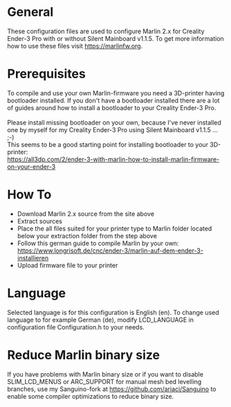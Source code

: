 # General
These configuration files are used to configure Marlin 2.x for Creality Ender-3 Pro with or without Silent Mainboard v1.1.5. To get more information how to use these files visit https://marlinfw.org.
# Prerequisites
To compile and use your own Marlin-firmware you need a 3D-printer having bootloader installed. If you don't have a bootloader installed there are a lot of guides around how to install a bootloader to your Creality Ender-3 Pro.<br><br>
Please install missing bootloader on your own, because I've never installed one by myself for my Creality Ender-3 Pro using Silent Mainboard v1.1.5 ... ;-)<br>
This seems to be a good starting point for installing bootloader to your 3D-printer:<br>
https://all3dp.com/2/ender-3-with-marlin-how-to-install-marlin-firmware-on-your-ender-3
# How To
* Download Marlin 2.x source from the site above
* Extract sources
* Place the all files suited for your printer type to Marlin folder located below your extraction folder from the step above
* Follow this german guide to compile Marlin by your own:<br>https://www.longrisoft.de/cnc/ender-3/marlin-auf-dem-ender-3-installieren
* Upload firmware file to your printer
# Language
Selected language is for this configuration is English (en). To change used language to for example German (de), modify LCD_LANGUAGE in configuration file Configuration.h to your needs.
# Reduce Marlin binary size
If you have problems with Marlin binary size or if you want to disable SLIM_LCD_MENUS or ARC_SUPPORT for manual mesh bed levelling branches, use my Sanguino-fork at https://github.com/ariaci/Sanguino to enable some compiler optimizations to reduce binary size.
